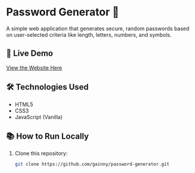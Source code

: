 # Password Generator 🔐

A simple web application that generates secure, random passwords based on user-selected criteria like length, letters, numbers, and symbols.

## 🚀 Live Demo
[View the Website Here](https://gainny.github.io/password-generator/)

## 🛠️ Technologies Used
- HTML5
- CSS3
- JavaScript (Vanilla)

## 📚 How to Run Locally
1. Clone this repository:
   ```bash
   git clone https://github.com/gainny/password-generator.git
